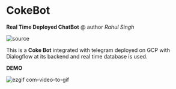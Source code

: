 # CokeBot
**Real Time Deployed ChatBot**
@ author *Rahul Singh*


![source](https://user-images.githubusercontent.com/57325166/95169253-3775ef80-07d0-11eb-8758-503808b91001.gif)

This is a **Coke Bot** integrated with telegram deployed on GCP with Dialogflow at its backend and real time database is used.



**DEMO**

![ezgif com-video-to-gif](https://user-images.githubusercontent.com/57325166/95169101-f67ddb00-07cf-11eb-8057-2576533536e0.gif)









